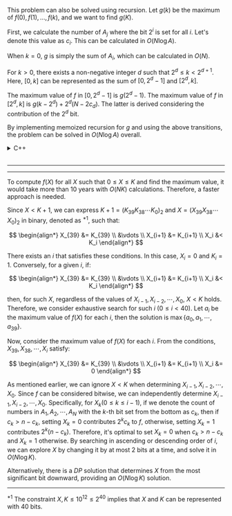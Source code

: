 <!-- 再帰関数でも解けます。 
$g(k)$ を $\max (f(0),f(1), \cdots ,f(k))$ として $g(K)$ を求めたいです。
あらかじめ $2^i$ の bit が立っている $A_j$ の数を全ての $i$ について求めておきます。この値を $c_i$ とします。 $O(N\log A)$ でこれは求まります。

$k=0$ のとき $g$ は $A_i$ の総和で、これは $O(N)$ で求められます。
$k>0$ において $2^d \le k < 2^{d+1}$ なる非負整数 $d$ が存在します。ここで $[0,k]$ は $[0,2^d−1]$ と $[2^d ,k]$ の和として表されます。

$[0,2^d−1] における $f$ の最大値は $g(2^d−1)$ です。 $[2^d,k]$ における $f$ の最大値は $g(k−2^d)+2^d (N−2c_d)$ です。後者は $2^d$ の bit の寄与を考えると導かれます。
  
$g$ をメモ化再帰して上の遷移を実装することで全体として $O(N \log A)$ で解けます。 -->

This problem can also be solved using recursion. Let $g(k)$ be the maximum of $f(0), f(1), \ldots, f(k)$, and we want to find $g(K)$.

First, we calculate the number of $A_j$ where the bit $2^i$ is set for all $i$. Let's denote this value as $c_i$. This can be calculated in $O(N \log A)$.

When $k = 0$, $g$ is simply the sum of $A_i$, which can be calculated in $O(N)$.

For $k > 0$, there exists a non-negative integer $d$ such that $2^d \leq k < 2^{d+1}$. Here, $[0, k]$ can be represented as the sum of $[0, 2^d - 1]$ and $[2^d, k]$.

The maximum value of $f$ in $[0, 2^d - 1]$ is $g(2^d - 1)$. The maximum value of $f$ in $[2^d, k]$ is $g(k - 2^d) + 2^d(N - 2c_d)$. The latter is derived considering the contribution of the $2^d$ bit.

By implementing memoized recursion for $g$ and using the above transitions, the problem can be solved in $O(N \log A)$ overall.

<details><summary>C++</summary><br>

```cpp
#include <bits/stdc++.h>
using namespace std;

using ll = int64_t;

map<ll, ll> seen, mp, cnt;

ll solve(int n, ll k, vector<ll> &A){
    if (seen[k]) return mp[k];

    if (k == 0){
        ll res = accumulate(A.begin(), A.end(), 0ll);
        seen[k] = 1;
        mp[k] = res;
        return res;
    }
    ll g = 1;
    while (2 * g <= k) g *= 2;

    ll res = solve(n, g-1, A);
    res = max(res, solve(n, k-g, A) + g * (n-2*cnt[g]));
    seen[k] = 1;
    mp[k] = res;

    return res;
}

int main(){
    int n; ll k;
    cin >> n >> k;
    vector<ll> A(n);
    for (int i = 0; i < n; i++){
        cin >> A[i];
        ll g = 1;
        for (int d = 0; d < 41; d++){
            if (g & A[i]) cnt[g]++;
            g = g * 2;
        }
    }    
    cout << solve(n, k, A) << "\n";
    return 0;
}
```

</details>
<br>

---
---
<!-- 
$0 \le X \le K$ なる $X$ 全てについて $f(X)$ を計算し、最大値を出力する方法では、$O(NK)$ となり計算に $10$ 年以上かかりそうです。そこで、より高速に求める必要があります。

$X < k + 1$ なので $K+1 = (K_{39} K_{38} \cdots K_{0})_2, X = (X_{39}X_{38} \cdots X_0)_2$ と $2$ 進数で表したとき $^{*1}$ に、

$$

\begin{align*}
X_{39} &= K_{39} \\
&\vdots \\
X_{i+1} &= K_{i+1} \\
X_i &< K_i
\end{align*}

$$

を満たす $i$ が存在します。このとき、$X_i = 0, K_i = 1$ です。
逆に、ある $i$ について

$$
\begin{align*}
X_{39} &= K_{39} \\
&\vdots \\
X_{i+1} &= K_{i+1} \\
X_i &< K_i
\end{align*}
$$

であるような $X$ は、$X_{i−1}, X_{i−2}, \cdots, X_0$ の値に関わらず $X < K$ が成り立ちます。
そこで、このような $i(0 \le i < 40)$ を全探索することを考えます。各 i に対する $f(X)$ の最大値を $a_i$ とす れば、解は $\max\{a_0, a_1, \cdots, a_{39}\}$ になります。
各 $i$ に対する $f(X)$ の最大値を考えます。$X_{39}, X_{38}, \cdots, X_i$ は条件より

$$
\begin{align*}
X_{39} &= K_{39} \\
&\vdots \\
X_{i+1} &= K_{i+1} \\
X_i &= 0
\end{align*}
$$

です。上でも述べたとおり $X_{i−1}, X_{i−2}, \cdots, X_0$ を決める際には $X < K$ を無視しても構いません。$f$ は ビットごとに考えることができるため、$X_{i−1}, X_{i−2}, \cdots, X_0$ を独立に決めることができます。具体的には、$X_k (0 \le k \le i − 1)$ について、$A_1, A_2, \cdots, A_N$ の中で下から $k$ ビット目が立っているものの数を $c_k$ とすると、$X_k = 0$ とすればこのビットが $f$ に貢献する値は $2^kc_k$ となり、$X_k = 1$ とすれば $2^k(n − c_k)$ となります。し たがって、$c_k > n − c_k$ の場合は $_X_k = 0$ とし、そうでない場合は $X_k = 1$ とするのが最適です。これを $i$ の 小さい順または大きい順に探索することで、$X$ を高々 $2$ ビットずつ変化させて探索でき、$O(N \log K)$ で求め ることができます。
別解として、$X$ の上位ビットから順に決める桁 $DP$ による $O(N\log K)$ の解法もあります。 -->

To compute $f(X)$ for all $X$ such that $0 \le X \le K$ and find the maximum value, it would take more than 10 years with $O(NK)$ calculations. Therefore, a faster approach is needed.

Since $X < K + 1$, we can express $K+1 = (K_{39} K_{38} \cdots K_{0})_2$ and $X = (X_{39}X_{38} \cdots X_0)_2$ in binary, denoted as $^{*1}$, such that:

$$
\begin{align*}
X_{39} &= K_{39} \\
&\vdots \\
X_{i+1} &= K_{i+1} \\
X_i &< K_i
\end{align*}
$$

There exists an $i$ that satisfies these conditions. In this case, $X_i = 0$ and $K_i = 1$. Conversely, for a given $i$, if:

$$
\begin{align*}
X_{39} &= K_{39} \\
&\vdots \\
X_{i+1} &= K_{i+1} \\
X_i &< K_i
\end{align*}
$$

then, for such $X$, regardless of the values of $X_{i-1}, X_{i-2}, \cdots, X_0$, $X < K$ holds. Therefore, we consider exhaustive search for such $i$ ($0 \le i < 40$). Let $a_i$ be the maximum value of $f(X)$ for each $i$, then the solution is $\max\{a_0, a_1, \cdots, a_{39}\}$.

Now, consider the maximum value of $f(X)$ for each $i$. From the conditions, $X_{39}, X_{38}, \cdots, X_i$ satisfy:

$$
\begin{align*}
X_{39} &= K_{39} \\
&\vdots \\
X_{i+1} &= K_{i+1} \\
X_i &= 0
\end{align*}
$$

As mentioned earlier, we can ignore $X < K$ when determining $X_{i−1}, X_{i−2}, \cdots, X_0$. Since $f$ can be considered bitwise, we can independently determine $X_{i−1}, X_{i−2}, \cdots, X_0$. Specifically, for $X_k (0 \le k \le i − 1)$, if we denote the count of numbers in $A_1, A_2, \cdots, A_N$ with the $k$-th bit set from the bottom as $c_k$, then if $c_k > n - c_k$, setting $X_k = 0$ contributes $2^kc_k$ to $f$, otherwise, setting $X_k = 1$ contributes $2^k(n - c_k)$. Therefore, it's optimal to set $X_k = 0$ when $c_k > n - c_k$ and $X_k = 1$ otherwise. By searching in ascending or descending order of $i$, we can explore $X$ by changing it by at most $2$ bits at a time, and solve it in $O(N \log K)$.

Alternatively, there is a $DP$ solution that determines $X$ from the most significant bit downward, providing an $O(N\log K)$ solution.

---
$^{*1}$ The constraint $X, K ≤ 10^{12} ≤ 2^{40}$ implies that $X$ and $K$ can be represented with $40$ bits.